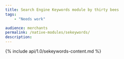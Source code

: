 ```yaml
---
title: Search Engine Keywords module by thirty bees
tags:
    - "Needs work"

audience: merchants
permalink: /native-modules/sekeywords/
description:
---
```


{% include api/1.0/sekeywords-content.md %}